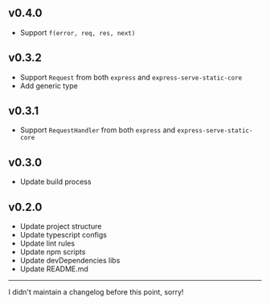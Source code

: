 ## v0.4.0

* Support `f(error, req, res, next)`

## v0.3.2

* Support `Request` from both `express` and `express-serve-static-core`
* Add generic type

## v0.3.1

* Support `RequestHandler` from both `express` and `express-serve-static-core`

## v0.3.0

* Update build process

## v0.2.0

* Update project structure
* Update typescript configs
* Update lint rules
* Update npm scripts
* Update devDependencies libs
* Update README.md

---

I didn't maintain a changelog before this point, sorry!
